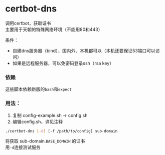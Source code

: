 # certbot-dns

调用certbot，获取证书    
主要用于天朝的特殊网络环境（不能用80和443）

条件：
* 自建dns服务器（bind），国内外、本机都可以（本机还要保证53端口可以访问）
* 如果是远程服务器，可以免密码登录ssh（rsa key）

### 依赖

这些脚本依赖新版的`bash`和`expect`

### 用法：
1. 复制 config-example.sh → config.sh
1. 编辑config.sh，详见注释

```bash
./certbot-dns [-d] [-f /path/to/config] sub-domain
```
将获取 sub-domain.`BASE_DOMAIN` 的证书    
用`-d`连接测试服务
